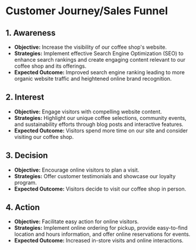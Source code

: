 # Customer Journey/Sales Funnel

## 1. Awareness
- **Objective:** Increase the visibility of our coffee shop's website.
- **Strategies:** Implement effective Search Engine Optimization (SEO) to enhance search rankings and create engaging content relevant to our coffee shop and its offerings.
- **Expected Outcome:** Improved search engine ranking leading to more organic website traffic and heightened online brand recognition.

## 2. Interest
- **Objective:** Engage visitors with compelling website content.
- **Strategies:** Highlight our unique coffee selections, community events, and sustainability efforts through blog posts and interactive features.
- **Expected Outcome:** Visitors spend more time on our site and consider visiting our coffee shop.

## 3. Decision
- **Objective:** Encourage online visitors to plan a visit.
- **Strategies:** Offer customer testimonials and showcase our loyalty program.
- **Expected Outcome:** Visitors decide to visit our coffee shop in person.

## 4. Action
- **Objective:** Facilitate easy action for online visitors.
- **Strategies:** Implement online ordering for pickup, provide easy-to-find location and hours information, and offer online reservations for events.
- **Expected Outcome:** Increased in-store visits and online interactions.
